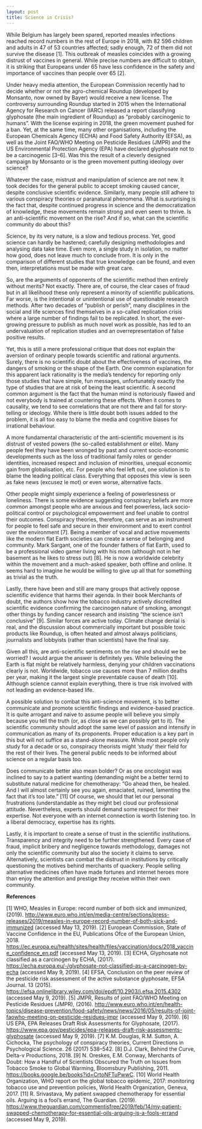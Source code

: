 ```yaml
---
layout: post
title: Science in Crisis?
---
```


While Belgium has largely been spared, reported measles infections reached record numbers in the rest of Europe in 2018, with 82 596 children and adults in 47 of 53 countries affected; sadly enough, 72 of them did not survive the disease [1]. This outbreak of measles coincides with a growing distrust of vaccines in general. While precise numbers are difficult to obtain, it is striking that Europeans under 65 have less confidence in the safety and importance of vaccines than people over 65 [2]. 

Under heavy media attention, the European Commission recently had to decide whether or not the agro-chemical Roundup (developed by Monsanto, now owned by Bayer) would receive a new license. The controversy surrounding Roundup started in 2015 when the International Agency for Research on Cancer (IARC) released a report classifying glyphosate (the main ingredient of Roundup) as “probably carcinogenic to humans”. With the license expiring in 2018, the green movement pushed for a ban. Yet, at the same time, many other organisations, including the European Chemicals Agency (ECHA) and Food Safety Authority (EFSA), as well as the Joint FAO/WHO Meeting on Pesticide Residues (JMPR) and the US Environmental Protection Agency (EPA) have declared glyphosate not to be a carcinogenic [3–6]. Was this the result of a cleverly designed campaign by Monsanto or is the green movement putting ideology over science?

Whatever the case, mistrust and manipulation of science are not new. It took decides for the general public to accept smoking caused cancer, despite conclusive scientific evidence. Similarly, many people still adhere to various conspiracy theories or paranatural phenomena. What is surprising is the fact that, despite continued progress in science and the democratization of knowledge, these movements remain strong and even seem to thrive. Is an anti-scientific movement on the rise? And if so, what can the scientific community do about this?

Science, by its very nature, is a slow and tedious process. Yet, good science can hardly be hastened; carefully designing methodologies and analysing data take time. Even more, a single study in isolation, no matter how good, does not leave much to conclude from. It is only in the comparison of different studies that true knowledge can be found, and even then, interpretations must be made with great care.

So, are the arguments of opponents of the scientific method then entirely without merits? Not exactly. There are, of course, the clear cases of fraud but in all likelihood these only represent a minority of scientific publications. Far worse, is the intentional or unintentional use of questionable research methods. After two decades of “publish or perish”, many disciplines in the social and life sciences find themselves in a so-called replication crisis where a large number of findings fail to be replicated. In short, the ever-growing pressure to publish as much novel work as possible, has led to an undervaluation of replication studies and an overrepresentation of false positive results.

Yet, this is still a mere professional critique that does not explain the aversion of ordinary people towards scientific and rational arguments. Surely, there is no scientific doubt about the effectiveness of vaccines, the dangers of smoking or the shape of the Earth. 
One common explanation for this apparent lack rationality is the media’s tendency for reporting only those studies that have simple, fun messages, unfortunately exactly the type of studies that are at risk of being the least scientific. A second common argument is the fact that the human mind is notoriously flawed and not everybody is trained at countering these effects. When it comes to causality, we tend to see correlations that are not there and fall for story-telling or ideology. While there is little doubt both issues added to the problem, it is all too easy to blame the media and cognitive biases for irrational behaviour.

A more fundamental characteristic of the anti-scientific movement is its distrust of vested powers (the so-called establishment or elite). Many people feel they have been wronged by past and current socio-economic developments such as the loss of traditional family roles or gender identities, increased respect and inclusion of minorities, unequal economic gain from globalisation, etc. For people who feel left out, one solution is to blame the leading political class. Everything that opposes this view is seen as fake news (excusez le mot) or even worse, alternative facts. 

Other people might simply experience a feeling of powerlessness or loneliness. There is some evidence suggesting conspiracy beliefs are more common amongst people who are anxious and feel powerless, lack socio-political control or psychological empowerment and feel unable to control their outcomes. Conspiracy theories, therefore, can serve as an instrument for people to feel safe and secure in their environment and to exert control over the environment [7]. Being a member of vocal and active movements like the modern flat Earth societies can create a sense of belonging and community. Mark Sargant, one of the founder fathers of flat Earth, used to be a professional video gamer living with his mom (although not in her basement as he likes to stress out) [8]. He is now a worldwide celebrity within the movement and a much-asked speaker, both offline and online. It seems hard to imagine he would be willing to give up all that for something as trivial as the truth.

Lastly, there have been and still are many groups that actively oppose scientific evidence that harms their agenda. In their book Merchants of doubt, the authors show how the tobacco industry actively discredited scientific evidence confirming the carcinogen nature of smoking, amongst other things by funding cancer research and insisting “the science isn’t conclusive” [9]. Similar forces are active today. Climate change denial is real, and the discussion about commercially important but possible toxic products like Roundup, is often heated and almost always politicians, journalists and lobbyists (rather than scientists) have the final say.

Given all this, are anti-scientific sentiments on the rise and should we be worried? I would argue the answer is definitely yes. While believing the Earth is flat might be relatively harmless, denying your children vaccinations clearly is not. Worldwide, tobacco use causes more than 7 million deaths per year, making it the largest single preventable cause of death [10]. Although science cannot explain everything, there is true risk involved with not leading an evidence-based life. 

A possible solution to combat this anti-science movement, is to better communicate and promote scientific findings and evidence-based practice. It is quite arrogant and naive to assume people will believe you simply because you tell the truth (or, as close as we can possibly get to it). The scientific community should adopt the same level of passion and intensify in communication as many of its proponents. Proper education is a key part in this but will not suffice as a stand-alone measure. While most people only study for a decade or so, conspiracy theorists might ‘study’ their field for the rest of their lives. The general public needs to be informed about science on a regular basis too. 

Does communicate better also mean bolder? Or as one oncologist was inclined to say to a patient wanting (demanding might be a better term) to substitute natural medicine for chemotherapy: “Go ahead then, be healed. And I will almost certainly see you again, emaciated, ruined, lamenting the fact that it’s too late.” [11] Of course, we should that let our personal frustrations (understandable as they might be) cloud our professional attitude. Nevertheless, experts should demand some respect for their expertise. Not everyone with an internet connection is worth listening too. In a liberal democracy, expertise has its rights.

Lastly, it is important to create a sense of trust in the scientific institutions. Transparency and integrity need to be further strengthened. Every case of fraud, implicit bribery and negligence towards methodology, damages not only the scientific community but also the society it claims to serve. Alternatively, scientists can combat the distrust in institutions by critically questioning the motives behind merchants of quackery. People selling alternative medicines often have made fortunes and internet heroes more than enjoy the attention and prestige they receive within their own community.

**References**

[1]	WHO, Measles in Europe: record number of both sick and immunized, (2019). http://www.euro.who.int/en/media-centre/sections/press-releases/2019/measles-in-europe-record-number-of-both-sick-and-immunized (accessed May 13, 2019).
[2]	European Commission, State of Vaccine Confidence in the EU, Publications Ofce of the European Union, 2018. https://ec.europa.eu/health/sites/health/files/vaccination/docs/2018_vaccine_confidence_en.pdf (accessed May 13, 2019).
[3]	ECHA, Glyphosate not classified as a carcinogen by ECHA, (2017). https://echa.europa.eu/-/glyphosate-not-classified-as-a-carcinogen-by-echa (accessed May 9, 2019).
[4]	EFSA, Conclusion on the peer review of the pesticide risk assessment of the active substance glyphosate, EFSA Journal. 13 (2015). https://efsa.onlinelibrary.wiley.com/doi/epdf/10.2903/j.efsa.2015.4302 (accessed May 9, 2019).
[5]	JMPR, Results of joint FAO/WHO Meeting on Pesticide Residues (JMPR), (2016). http://www.euro.who.int/en/health-topics/disease-prevention/food-safety/news/news/2016/05/results-of-joint-faowho-meeting-on-pesticide-residues-jmpr (accessed May 9, 2019).
[6]	US EPA, EPA Releases Draft Risk Assessments for Glyphosate, (2017). https://www.epa.gov/pesticides/epa-releases-draft-risk-assessments-glyphosate (accessed May 9, 2019).
[7]	K.M. Douglas, R.M. Sutton, A. Cichocka, The psychology of conspiracy theories, Current Directions in Psychological Science. 26 (2017) 538–542.
[8]	D.J. Clark, Behind the Curve, Delta-v Productions, 2018.
[9]	N. Oreskes, E.M. Conway, Merchants of Doubt: How a Handful of Scientists Obscured the Truth on Issues from Tobacco Smoke to Global Warming, Bloomsbury Publishing, 2011. https://books.google.be/books?id=CrtoNFTuPwwC.
[10]	World Health Organization, WHO report on the global tobacco epidemic, 2017: monitoring tobacco use and prevention policies, World Health Organization, Geneva, 2017.
[11]	R. Srivastava, My patient swapped chemotherapy for essential oils. Arguing is a fool’s errand, The Guardian. (2019). https://www.theguardian.com/commentisfree/2019/feb/14/my-patient-swapped-chemotherapy-for-essential-oils-arguing-is-a-fools-errand (accessed May 9, 2019).

